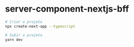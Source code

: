 # server-component-nextjs-bff

```bash
# Criar o projeto
npx create-next-app --typescript 

# Subir o projeto
yarn dev
```
